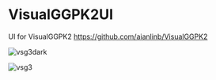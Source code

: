 # VisualGGPK2UI
UI for VisualGGPK2
https://github.com/aianlinb/VisualGGPK2

![vsg3dark](https://github.com/vmv/VisualGGPK2UI/assets/17906882/cdd623ec-0746-42cf-af7a-6e0ad79adf00)

![vsg3](https://github.com/vmv/VisualGGPK2UI/assets/17906882/06d99579-4b64-493c-b80c-cf800f8b82a0)
